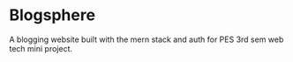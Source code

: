 # Blogsphere
A blogging website built with the mern stack and auth for PES 3rd sem web tech mini project.
